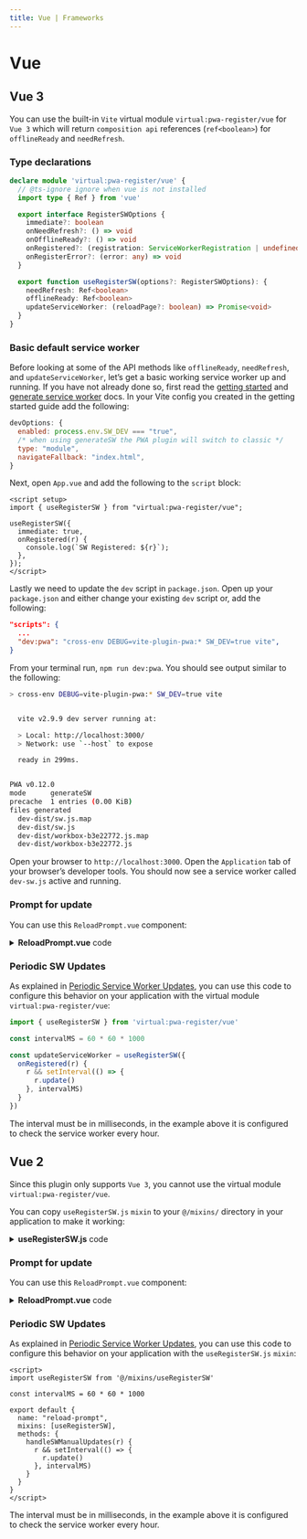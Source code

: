 ```yaml
---
title: Vue | Frameworks
---
```


# Vue

## Vue 3

You can use the built-in `Vite` virtual module `virtual:pwa-register/vue` for `Vue 3` which will return
`composition api` references (`ref<boolean>`) for `offlineReady` and `needRefresh`.

### Type declarations

```ts
declare module 'virtual:pwa-register/vue' {
  // @ts-ignore ignore when vue is not installed
  import type { Ref } from 'vue'

  export interface RegisterSWOptions {
    immediate?: boolean
    onNeedRefresh?: () => void
    onOfflineReady?: () => void
    onRegistered?: (registration: ServiceWorkerRegistration | undefined) => void
    onRegisterError?: (error: any) => void
  }

  export function useRegisterSW(options?: RegisterSWOptions): {
    needRefresh: Ref<boolean>
    offlineReady: Ref<boolean>
    updateServiceWorker: (reloadPage?: boolean) => Promise<void>
  }
}
```

### Basic default service worker

Before looking at some of the API methods like `offlineReady`, `needRefresh`, and `updateServiceWorker`, let’s get a basic working service worker up and running. If you have not already done so, first read the [getting started](../guide/index.md) and [generate service worker](../guide/generate.md) docs. In your Vite config you created in the getting started guide add the following:

```js
devOptions: {
  enabled: process.env.SW_DEV === "true",
  /* when using generateSW the PWA plugin will switch to classic */
  type: "module",
  navigateFallback: "index.html",
}
```

Next, open `App.vue` and add the following to the `script` block:

```vue
<script setup>
import { useRegisterSW } from "virtual:pwa-register/vue";

useRegisterSW({
  immediate: true,
  onRegistered(r) {
    console.log(`SW Registered: ${r}`);
  },
});
</script>
```

Lastly we need to update the `dev` script in `package.json`. Open up your `package.json` and either change your existing `dev` script or, add the following:

```json
"scripts": {
  ...
  "dev:pwa": "cross-env DEBUG=vite-plugin-pwa:* SW_DEV=true vite",
}
```

From your terminal run, `npm run dev:pwa`. You should see output similar to the following:

```bash
> cross-env DEBUG=vite-plugin-pwa:* SW_DEV=true vite


  vite v2.9.9 dev server running at:

  > Local: http://localhost:3000/
  > Network: use `--host` to expose

  ready in 299ms.


PWA v0.12.0
mode      generateSW
precache  1 entries (0.00 KiB)
files generated
  dev-dist/sw.js.map
  dev-dist/sw.js
  dev-dist/workbox-b3e22772.js.map
  dev-dist/workbox-b3e22772.js
```

Open your browser to `http://localhost:3000`. Open the `Application` tab of your browser’s developer tools. You should now see a service worker called `dev-sw.js` active and running.

### Prompt for update

You can use this `ReloadPrompt.vue` component:

<details>
  <summary><strong>ReloadPrompt.vue</strong> code</summary>

```vue
<script setup lang="ts">
import { useRegisterSW } from 'virtual:pwa-register/vue'

const {
  offlineReady,
  needRefresh,
  updateServiceWorker,
} = useRegisterSW()

const close = async() => {
  offlineReady.value = false
  needRefresh.value = false
}
</script>

<template>
  <div
      v-if="offlineReady || needRefresh"
      class="pwa-toast"
      role="alert"
  >
    <div class="message">
      <span v-if="offlineReady">
        App ready to work offline
      </span>
      <span v-else>
        New content available, click on reload button to update.
      </span>
    </div>
    <button v-if="needRefresh" @click="updateServiceWorker()">
      Reload
    </button>
    <button @click="close">
      Close
    </button>
  </div>
</template>

<style>
.pwa-toast {
  position: fixed;
  right: 0;
  bottom: 0;
  margin: 16px;
  padding: 12px;
  border: 1px solid #8885;
  border-radius: 4px;
  z-index: 1;
  text-align: left;
  box-shadow: 3px 4px 5px 0 #8885;
  background-color: white;
}
.pwa-toast .message {
  margin-bottom: 8px;
}
.pwa-toast button {
  border: 1px solid #8885;
  outline: none;
  margin-right: 5px;
  border-radius: 2px;
  padding: 3px 10px;
}
</style>
```
</details>

### Periodic SW Updates

As explained in [Periodic Service Worker Updates](/guide/periodic-sw-updates.html), you can use this code to configure this 
behavior on your application with the virtual module `virtual:pwa-register/vue`:

```ts
import { useRegisterSW } from 'virtual:pwa-register/vue'

const intervalMS = 60 * 60 * 1000

const updateServiceWorker = useRegisterSW({
  onRegistered(r) {
    r && setInterval(() => {
      r.update()
    }, intervalMS)
  }
})
```

The interval must be in milliseconds, in the example above it is configured to check the service worker every hour.

<HeuristicWorkboxWindow />

## Vue 2

Since this plugin only supports `Vue 3`, you cannot use the virtual module `virtual:pwa-register/vue`.

You can copy `useRegisterSW.js` `mixin` to your `@/mixins/` directory in your application to make it working:

<details>
  <summary><strong>useRegisterSW.js</strong> code</summary>

```js
export default {
  name: "useRegisterSW",
  data() {
    return {
      updateSW: undefined,
      offlineReady: false,
      needRefresh: false  
    }
  },
  async mounted() {
    try {
      const { registerSW } = await import("virtual:pwa-register")
      const vm = this
      this.updateSW = registerSW({
        immediate: true,
        onOfflineReady() {
          vm.offlineReady = true
          vm.onOfflineReadyFn()
        },
        onNeedRefresh() {
          vm.needRefresh = true
          vm.onNeedRefreshFn()
        },
        onRegistered(swRegistration) {
          swRegistration && vm.handleSWManualUpdates(swRegistration)   
        },
        onRegisterError(e) {
          vm.handleSWRegisterError(e)    
        }  
      })
    } catch {
      console.log("PWA disabled.")
    }

  },
  methods: {
    async closePromptUpdateSW() {
      this.offlineReady = false
      this.needRefresh = false
    },
    onOfflineReadyFn() {
      console.log("onOfflineReady")
    },
    onNeedRefreshFn() {
      console.log("onNeedRefresh")
    },
    updateServiceWorker() {
      this.updateSW && this.updateSW(true)
    },
    handleSWManualUpdates(swRegistration) {}, 
    handleSWRegisterError(error) {} 
  }
}
```
</details>

### Prompt for update

You can use this `ReloadPrompt.vue` component:

<details>
  <summary><strong>ReloadPrompt.vue</strong> code</summary>

```vue
<script>
import useRegisterSW from '@/mixins/useRegisterSW'

export default {
  name: "reload-prompt",
  mixins: [useRegisterSW]
}
</script>

<template>
  <div
      v-if="offlineReady || needRefresh"
      class="pwa-toast"
      role="alert"
  >
    <div class="message">
      <span v-if="offlineReady">
        App ready to work offline
      </span>
      <span v-else>
        New content available, click on reload button to update.
      </span>
    </div>
    <button v-if="needRefresh" @click="updateServiceWorker()">
      Reload
    </button>
    <button @click="close">
      Close
    </button>
  </div>
</template>

<style>
.pwa-toast {
  position: fixed;
  right: 0;
  bottom: 0;
  margin: 16px;
  padding: 12px;
  border: 1px solid #8885;
  border-radius: 4px;
  z-index: 1;
  text-align: left;
  box-shadow: 3px 4px 5px 0 #8885;
}
.pwa-toast .message {
  margin-bottom: 8px;
}
.pwa-toast button {
  border: 1px solid #8885;
  outline: none;
  margin-right: 5px;
  border-radius: 2px;
  padding: 3px 10px;
}
</style>
```
</details>

### Periodic SW Updates

As explained in [Periodic Service Worker Updates](/guide/periodic-sw-updates.html), you can use this code to configure this
behavior on your application with the `useRegisterSW.js` `mixin`:

```vue
<script>
import useRegisterSW from '@/mixins/useRegisterSW'

const intervalMS = 60 * 60 * 1000

export default {
  name: "reload-prompt",
  mixins: [useRegisterSW],
  methods: {
    handleSWManualUpdates(r) {
      r && setInterval(() => {
        r.update()
      }, intervalMS)
    }
  }
}
</script>
```

The interval must be in milliseconds, in the example above it is configured to check the service worker every hour.

<HeuristicWorkboxWindow />
